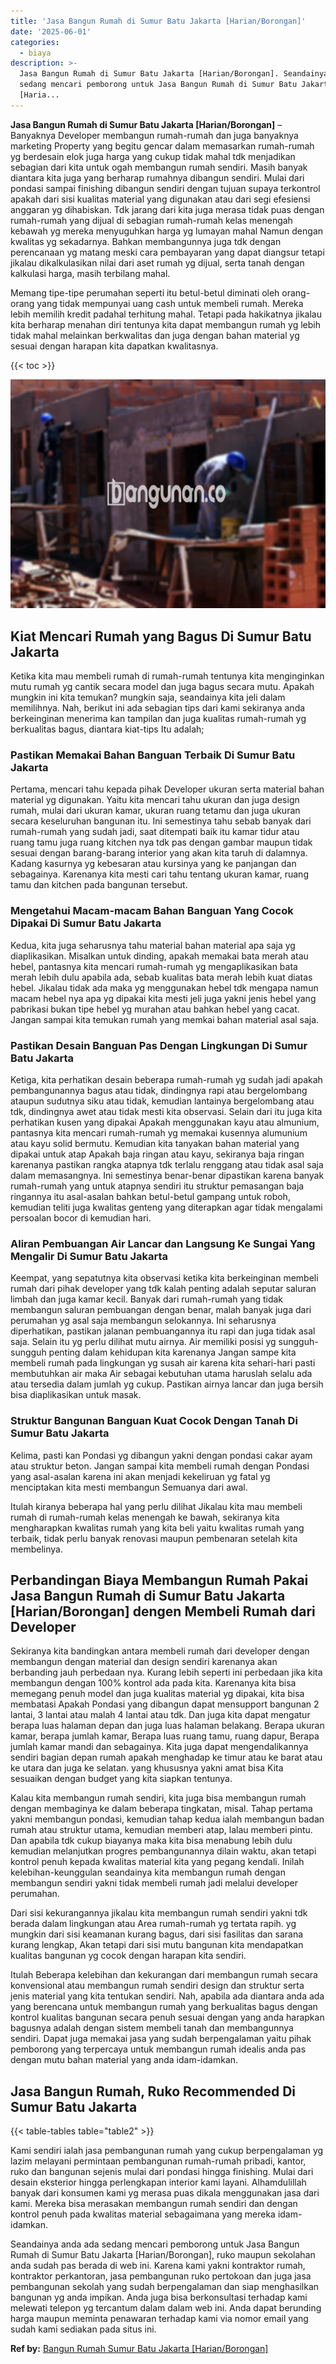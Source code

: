 ```yaml
---
title: 'Jasa Bangun Rumah di Sumur Batu Jakarta [Harian/Borongan]'
date: '2025-06-01'
categories:
  - biaya
description: >-
  Jasa Bangun Rumah di Sumur Batu Jakarta [Harian/Borongan]. Seandainya anda ada
  sedang mencari pemborong untuk Jasa Bangun Rumah di Sumur Batu Jakarta
  [Haria...
---
```


**Jasa Bangun Rumah di Sumur Batu Jakarta \[Harian/Borongan\]** – Banyaknya Developer membangun rumah-rumah dan juga banyaknya marketing Property yang begitu gencar dalam memasarkan rumah-rumah yg berdesain elok juga harga yang cukup tidak mahal tdk menjadikan sebagian dari kita untuk ogah membangun rumah sendiri. Masih banyak diantara kita juga yang berharap rumahnya dibangun sendiri. Mulai dari pondasi sampai finishing dibangun sendiri dengan tujuan supaya terkontrol apakah dari sisi kualitas material yang digunakan atau dari segi efesiensi anggaran yg dihabiskan. Tdk jarang dari kita juga merasa tidak puas dengan rumah-rumah yang dijual di sebagian rumah-rumah kelas menengah kebawah yg mereka menyuguhkan harga yg lumayan mahal Namun dengan kwalitas yg sekadarnya. Bahkan membangunnya juga tdk dengan perencanaan yg matang meski cara pembayaran yang dapat diangsur tetapi jikalau dikalkulasikan nilai dari aset rumah yg dijual, serta tanah dengan kalkulasi harga, masih terbilang mahal.

Memang tipe-tipe perumahan seperti itu betul-betul diminati oleh orang-orang yang tidak mempunyai uang cash untuk membeli rumah. Mereka lebih memilih kredit padahal terhitung mahal. Tetapi pada hakikatnya jikalau kita berharap menahan diri tentunya kita dapat membangun rumah yg lebih tidak mahal melainkan berkwalitas dan juga dengan bahan material yg sesuai dengan harapan kita dapatkan kwalitasnya.

{{< toc >}}

![Jasa Bangun Rumah di Sumur Batu Jakarta [Harian/Borongan]](/images/borong-bangunan-38.png)

## Kiat Mencari Rumah yang Bagus Di Sumur Batu Jakarta

Ketika kita mau membeli rumah di rumah-rumah tentunya kita menginginkan mutu rumah yg cantik secara model dan juga bagus secara mutu. Apakah mungkin ini kita temukan? mungkin saja, seandainya kita jeli dalam memilihnya. Nah, berikut ini ada sebagian tips dari kami sekiranya anda berkeinginan menerima kan tampilan dan juga kualitas rumah-rumah yg berkualitas bagus, diantara kiat-tips Itu adalah;

### Pastikan Memakai Bahan Banguan Terbaik Di Sumur Batu Jakarta

Pertama, mencari tahu kepada pihak Developer ukuran serta material bahan material yg digunakan. Yaitu kita mencari tahu ukuran dan juga design rumah, mulai dari ukuran kamar, ukuran ruang tetamu dan juga ukuran secara keseluruhan bangunan itu. Ini semestinya tahu sebab banyak dari rumah-rumah yang sudah jadi, saat ditempati baik itu kamar tidur atau ruang tamu juga ruang kitchen nya tdk pas dengan gambar maupun tidak sesuai dengan barang-barang interior yang akan kita taruh di dalamnya. Kadang kasurnya yg kebesaran atau kursinya yang ke panjangan dan sebagainya. Karenanya kita mesti cari tahu tentang ukuran kamar, ruang tamu dan kitchen pada bangunan tersebut.

### Mengetahui Macam-macam Bahan Banguan Yang Cocok Dipakai Di Sumur Batu Jakarta

Kedua, kita juga seharusnya tahu material bahan material apa saja yg diaplikasikan. Misalkan untuk dinding, apakah memakai bata merah atau hebel, pantasnya kita mencari rumah-rumah yg mengaplikasikan bata merah lebih dulu apabila ada, sebab kualitas bata merah lebih kuat diatas hebel. Jikalau tidak ada maka yg menggunakan hebel tdk mengapa namun macam hebel nya apa yg dipakai kita mesti jeli juga yakni jenis hebel yang pabrikasi bukan tipe hebel yg murahan atau bahkan hebel yang cacat. Jangan sampai kita temukan rumah yang memkai bahan material asal saja.

### Pastikan Desain Banguan Pas Dengan Lingkungan Di Sumur Batu Jakarta

Ketiga, kita perhatikan desain beberapa rumah-rumah yg sudah jadi apakah pembangunannya bagus atau tidak, dindingnya rapi atau bergelombang ataupun sudutnya siku atau tidak, kemudian lantainya bergelombang atau tdk, dindingnya awet atau tidak mesti kita observasi. Selain dari itu juga kita perhatikan kusen yang dipakai Apakah menggunakan kayu atau almunium, pantasnya kita mencari rumah-rumah yg memakai kusennya alumunium atau kayu solid bermutu. Kemudian kita tanyakan bahan material yang dipakai untuk atap Apakah baja ringan atau kayu, sekiranya baja ringan karenanya pastikan rangka atapnya tdk terlalu renggang atau tidak asal saja dalam memasangnya. Ini semestinya benar-benar dipastikan karena banyak rumah-rumah yang untuk atapnya sendiri itu struktur pemasangan baja ringannya itu asal-asalan bahkan betul-betul gampang untuk roboh, kemudian teliti juga kwalitas genteng yang diterapkan agar tidak mengalami persoalan bocor di kemudian hari.

### Aliran Pembuangan Air Lancar dan Langsung Ke Sungai Yang Mengalir Di Sumur Batu Jakarta

Keempat, yang sepatutnya kita observasi ketika kita berkeinginan membeli rumah dari pihak developer yang tdk kalah penting adalah seputar saluran limbah dan juga kamar kecil. Banyak dari rumah-rumah yang tidak membangun saluran pembuangan dengan benar, malah banyak juga dari perumahan yg asal saja membangun selokannya. Ini seharusnya diperhatikan, pastikan jalanan pembuangannya itu rapi dan juga tidak asal saja. Selain itu yg perlu dilihat mutu airnya. Air memiliki posisi yg sungguh-sungguh penting dalam kehidupan kita karenanya Jangan sampe kita membeli rumah pada lingkungan yg susah air karena kita sehari-hari pasti membutuhkan air maka Air sebagai kebutuhan utama haruslah selalu ada atau tersedia dalam jumlah yg cukup. Pastikan airnya lancar dan juga bersih bisa diaplikasikan untuk masak.

### Struktur Bangunan Banguan Kuat Cocok Dengan Tanah Di Sumur Batu Jakarta

Kelima, pasti kan Pondasi yg dibangun yakni dengan pondasi cakar ayam atau struktur beton. Jangan sampai kita membeli rumah dengan Pondasi yang asal-asalan karena ini akan menjadi kekeliruan yg fatal yg menciptakan kita mesti membangun Semuanya dari awal.

Itulah kiranya beberapa hal yang perlu dilihat Jikalau kita mau membeli rumah di rumah-rumah kelas menengah ke bawah, sekiranya kita mengharapkan kwalitas rumah yang kita beli yaitu kwalitas rumah yang terbaik, tidak perlu banyak renovasi maupun pembenaran setelah kita membelinya.

## Perbandingan Biaya Membangun Rumah Pakai Jasa Bangun Rumah di Sumur Batu Jakarta \[Harian/Borongan\] dengen Membeli Rumah dari Developer

Sekiranya kita bandingkan antara membeli rumah dari developer dengan membangun dengan material dan design sendiri karenanya akan berbanding jauh perbedaan nya. Kurang lebih seperti ini perbedaan jika kita membangun dengan 100% kontrol ada pada kita. Karenanya kita bisa memegang penuh model dan juga kualitas material yg dipakai, kita bisa membatasi Apakah Pondasi yang dibangun dapat mensupport bangunan 2 lantai, 3 lantai atau malah 4 lantai atau tdk. Dan juga kita dapat mengatur berapa luas halaman depan dan juga luas halaman belakang. Berapa ukuran kamar, berapa jumlah kamar, Berapa luas ruang tamu, ruang dapur, Berapa jumlah kamar mandi dan sebagainya. Kita juga dapat mengendalikannya sendiri bagian depan rumah apakah menghadap ke timur atau ke barat atau ke utara dan juga ke selatan. yang khususnya yakni amat bisa Kita sesuaikan dengan budget yang kita siapkan tentunya.

Kalau kita membangun rumah sendiri, kita juga bisa membangun rumah dengan membaginya ke dalam beberapa tingkatan, misal. Tahap pertama yakni membangun pondasi, kemudian tahap kedua ialah membangun badan rumah atau struktur utama, kemudian memberi atap, lalau memberi pintu. Dan apabila tdk cukup biayanya maka kita bisa menabung lebih dulu kemudian melanjutkan progres pembangunannya dilain waktu, akan tetapi kontrol penuh kepada kwalitas material kita yang pegang kendali. Inilah kelebihan-keunggulan seandainya kita membangun rumah dengan membangun sendiri yakni tidak membeli rumah jadi melalui developer perumahan.

Dari sisi kekurangannya jikalau kita membangun rumah sendiri yakni tdk berada dalam lingkungan atau Area rumah-rumah yg tertata rapih. yg mungkin dari sisi keamanan kurang bagus, dari sisi fasilitas dan sarana kurang lengkap, Akan tetapi dari sisi mutu bangunan kita mendapatkan kualitas bangunan yg cocok dengan harapan kita sendiri.

Itulah Beberapa kelebihan dan kekurangan dari membangun rumah secara konvensional atau membangun rumah sendiri design dan struktur serta jenis material yang kita tentukan sendiri. Nah, apabila ada diantara anda ada yang berencana untuk membangun rumah yang berkualitas bagus dengan kontrol kualitas bangunan secara penuh sesuai dengan yang anda harapkan bagusnya adalah dengan sistem membeli tanah dan membangunnya sendiri. Dapat juga memakai jasa yang sudah berpengalaman yaitu pihak pemborong yang terpercaya untuk membangun rumah idealis anda pas dengan mutu bahan material yang anda idam-idamkan.

## Jasa Bangun Rumah, Ruko Recommended Di Sumur Batu Jakarta

{{< table-tables table="table2" >}}

Kami sendiri ialah jasa pembangunan rumah yang cukup berpengalaman yg lazim melayani permintaan pembangunan rumah-rumah pribadi, kantor, ruko dan bangunan sejenis mulai dari pondasi hingga finishing. Mulai dari desain eksterior hingga perlengkapan interior kami layani. Alhamdulillah banyak dari konsumen kami yg merasa puas dikala menggunakan jasa dari kami. Mereka bisa merasakan membangun rumah sendiri dan dengan kontrol penuh pada kwalitas material sebagaimana yang mereka idam-idamkan.

Seandainya anda ada sedang mencari pemborong untuk Jasa Bangun Rumah di Sumur Batu Jakarta \[Harian/Borongan\], ruko maupun sekolahan anda sudah pas berada di web ini. Karena kami yakni kontraktor rumah, kontraktor perkantoran, jasa pembangunan ruko pertokoan dan juga jasa pembangunan sekolah yang sudah berpengalaman dan siap menghasilkan bangunan yg anda impikan. Anda juga bisa berkonsultasi terhadap kami melewati telepon yg tercantum dalam dalam web ini. Anda dapat berunding harga maupun meminta penawaran terhadap kami via nomor email yang sudah kami sediakan pada situs ini.

**Ref by:** [Bangun Rumah Sumur Batu Jakarta [Harian/Borongan]](https://id.wikipedia.org/wiki/Bangun)
